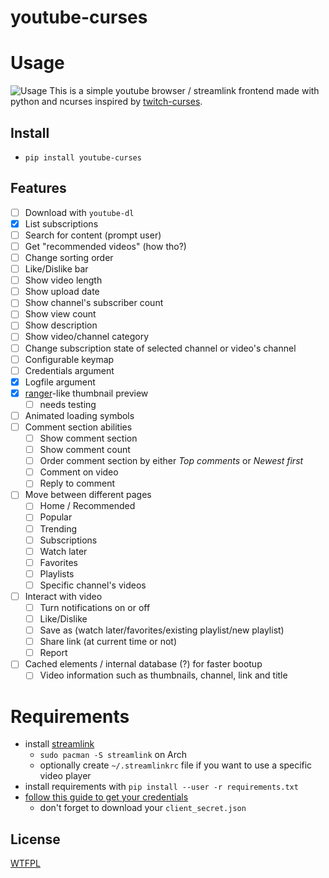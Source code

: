 # youtube-curses

# Usage

![Usage](https://i.giphy.com/media/AEs9nDZvJqqWEheI1G/source.gif)
This is a simple youtube browser / streamlink frontend made with python and ncurses inspired by [twitch-curses](https://github.com/mvrozanti/twitch-curses).

## Install
- `pip install youtube-curses`

## Features

- [ ] Download with `youtube-dl`
- [X] List subscriptions
- [ ] Search for content (prompt user)
- [ ] Get "recommended videos" (how tho?)
- [ ] Change sorting order
- [ ] Like/Dislike bar
- [ ] Show video length
- [ ] Show upload date
- [ ] Show channel's subscriber count
- [ ] Show view count
- [ ] Show description
- [ ] Show video/channel category
- [ ] Change subscription state of selected channel or video's channel
- [ ] Configurable keymap
- [ ] Credentials argument
- [X] Logfile argument
- [X] [ranger](https://github.com/ranger/ranger)-like thumbnail preview
  - [ ] needs testing
- [ ] Animated loading symbols
- [ ] Comment section abilities
  - [ ] Show comment section
  - [ ] Show comment count
  - [ ] Order comment section by either *Top comments* or *Newest first*
  - [ ] Comment on video
  - [ ] Reply to comment
- [ ] Move between different pages
  - [ ] Home / Recommended
  - [ ] Popular
  - [ ] Trending
  - [ ] Subscriptions
  - [ ] Watch later
  - [ ] Favorites
  - [ ] Playlists
  - [ ] Specific channel's videos
- [ ] Interact with video
  - [ ] Turn notifications on or off
  - [ ] Like/Dislike
  - [ ] Save as (watch later/favorites/existing playlist/new playlist)
  - [ ] Share link (at current time or not)
  - [ ] Report
- [ ] Cached elements / internal database (?) for faster bootup
  - [ ] Video information such as thumbnails, channel, link and title

# Requirements

- install [streamlink](https://github.com/streamlink/streamlink)
  - `sudo pacman -S streamlink` on Arch
  - optionally create `~/.streamlinkrc` file if you want to use a specific video player
- install requirements with `pip install --user -r requirements.txt`
- [follow this guide to get your credentials](https://developers.google.com/youtube/v3/getting-started)
  - don't forget to download your `client_secret.json`

## License

[WTFPL](https://gitlab.com/corbie/twitch-curses/blob/master/LICENSE)
